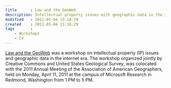 ```yaml
---
title      : Law and the GeoWeb
description: Intellectual property issues with geographic data in the internet era, AAG 2011, Microsoft Research, Redmond, WA
modified   : 2011-05-04 15:18:29
created    : 2011-05-04 15:18:29
tags       :
    - Workshops
    - CV
---
```


[Law and the GeoWeb](/geoweb/index.html) was a workshop on intellectual property (IP) issues and geographic data in the internet era. The workshop organized jointly by Creative Commons and United States Geological Survey, was colocated with the 2011 Annual Meeting of the Association of American Geographers, held on Monday, April 11, 2011 at the campus of Microsoft Research in Redmond, Washington from 1 PM to 5 PM.